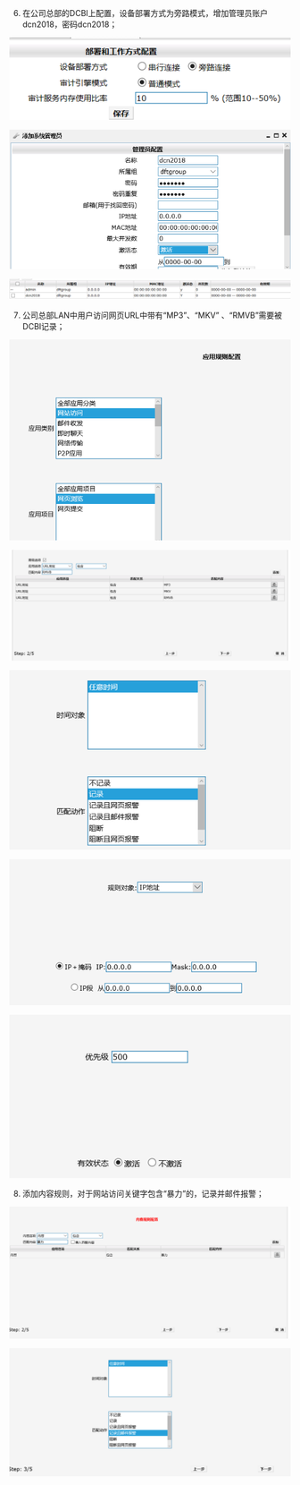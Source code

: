6.	在公司总部的DCBI上配置，设备部署方式为旁路模式，增加管理员账户dcn2018，密码dcn2018；

![1578900207627](assets/1578900207627.png)

![1578900281718](assets/1578900281718.png)

![1578900296786](assets/1578900296786.png)

7. 公司总部LAN中用户访问网页URL中带有“MP3”、“MKV” 、“RMVB”需要被DCBI记录；

![1578900334107](assets/1578900334107.png)

![1578900367136](assets/1578900367136.png)

![1578900378827](assets/1578900378827.png)

![1578900431233](assets/1578900431233.png)

![1578900439689](assets/1578900439689.png)



8. 添加内容规则，对于网站访问关键字包含“暴力”的，记录并邮件报警；

![1578900799026](assets/1578900799026.png)

![1578900807935](assets/1578900807935.png)